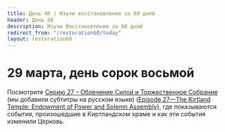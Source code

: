 ```yaml
---
title: Дeнь 48 | Изучи восстановление за 60 дней
header: День 48
description: Изучи Восстановление за 60 дней
redirect_from: "/restoration60/today"
layout: restoration60
---
```


# 29 марта, день сорок восьмой

Посмотрите [Серию 27 – Облечение Силой и Торжественное Собрание](https://youtu.be/tZb3_egViu0) (мы добавили субтитры на русском языке) ([Episode 27—The Kirtland Temple: Endowment of Power and Solemn Assembly](https://www.churchofjesuschrist.org/media-library/video/2009-02-1027-episode-27-the-kirtland-temple-endowment-of-power-and-solemn-assembly?lang=eng&_r=1)), где показываются события, произошедшие в Киртландском храме и как эти события изменили Церковь.